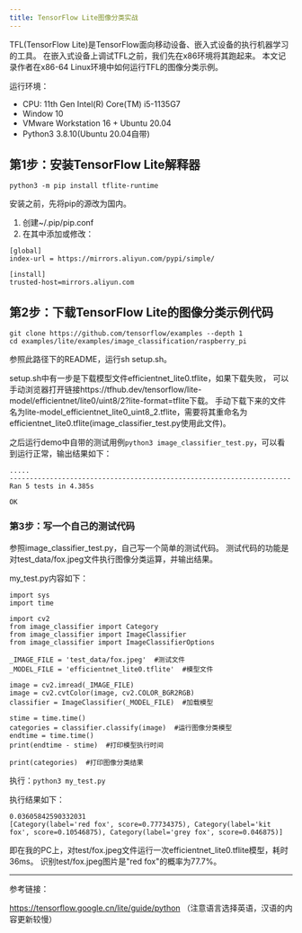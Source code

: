 ```yaml
---
title: TensorFlow Lite图像分类实战
---
```


TFL(TensorFlow Lite)是TensorFlow面向移动设备、嵌入式设备的执行机器学习的工具。
在嵌入式设备上调试TFL之前，我们先在x86环境将其跑起来。
本文记录作者在x86-64 Linux环境中如何运行TFL的图像分类示例。

运行环境：
- CPU: 11th Gen Intel(R) Core(TM) i5-1135G7
- Window 10
- VMware Workstation 16 + Ubuntu 20.04
- Python3 3.8.10(Ubuntu 20.04自带)

## 第1步：安装TensorFlow Lite解释器

```
python3 -m pip install tflite-runtime
```

安装之前，先将pip的源改为国内。

1. 创建~/.pip/pip.conf
2. 在其中添加或修改：
```
[global]
index-url = https://mirrors.aliyun.com/pypi/simple/

[install]
trusted-host=mirrors.aliyun.com
```

## 第2步：下载TensorFlow Lite的图像分类示例代码

```
git clone https://github.com/tensorflow/examples --depth 1
cd examples/lite/examples/image_classification/raspberry_pi
```

参照此路径下的README，运行sh setup.sh。

setup.sh中有一步是下载模型文件efficientnet_lite0.tflite，如果下载失败，
可以手动浏览器打开链接https://tfhub.dev/tensorflow/lite-model/efficientnet/lite0/uint8/2?lite-format=tflite下载。
手动下载下来的文件名为lite-model_efficientnet_lite0_uint8_2.tflite，需要将其重命名为efficientnet_lite0.tflite(image_classifier_test.py使用此文件)。

之后运行demo中自带的测试用例`python3 image_classifier_test.py`，可以看到运行正常，输出结果如下：
```
.....
----------------------------------------------------------------------
Ran 5 tests in 4.385s

OK
```

### 第3步：写一个自己的测试代码

参照image_classifier_test.py，自己写一个简单的测试代码。
测试代码的功能是对test_data/fox.jpeg文件执行图像分类运算，并输出结果。

my_test.py内容如下：
```
import sys
import time

import cv2
from image_classifier import Category
from image_classifier import ImageClassifier
from image_classifier import ImageClassifierOptions

_IMAGE_FILE = 'test_data/fox.jpeg'  #测试文件
_MODEL_FILE = 'efficientnet_lite0.tflite'  #模型文件

image = cv2.imread(_IMAGE_FILE)
image = cv2.cvtColor(image, cv2.COLOR_BGR2RGB)
classifier = ImageClassifier(_MODEL_FILE)  #加载模型

stime = time.time()
categories = classifier.classify(image)  #运行图像分类模型
endtime = time.time()
print(endtime - stime)  #打印模型执行时间
 
print(categories)  #打印图像分类结果
```

执行：`python3 my_test.py`

执行结果如下：
```
0.03605842590332031
[Category(label='red fox', score=0.77734375), Category(label='kit fox', score=0.10546875), Category(label='grey fox', score=0.046875)]
```

即在我的PC上，对test/fox.jpeg文件运行一次efficientnet_lite0.tflite模型，耗时36ms。
识别test/fox.jpeg图片是"red fox"的概率为77.7%。


---
参考链接：

https://tensorflow.google.cn/lite/guide/python （注意语言选择英语，汉语的内容更新较慢）

